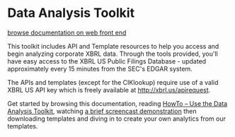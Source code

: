 # Data Analysis Toolkit

[browse documentation on web front end](https://xbrlus/github.io/data_analysis_toolkit)

This toolkit includes API and Template resources to help you access and begin analyzing corporate XBRL data. Through the tools provided, you'll have easy access to the XBRL US Public Filings Database - updated approximately every 15 minutes from the SEC's EDGAR system.

The APIs and templates (except for the CIKlookup) require use of a valid XBRL US API key which is freely available at <a href="http://xbrl.us/apirequest" target="_blank">http://xbrl.us/apirequest</a>.

Get started by browsing this documentation, reading <a href="https://xbrl.us/wp-content/uploads/2015/10/HowTo-Use-the-Data-Analysis-Toolkit.pdf" target="_blank">HowTo – Use the Data Analysis Toolkit</a>, watching <a href="https://xbrl.us/use/howto/data-analysis-toolkit/" target="_blank">a brief screencast demonstration</a> then downloading templates and diving in to create your own analytics from our templates.